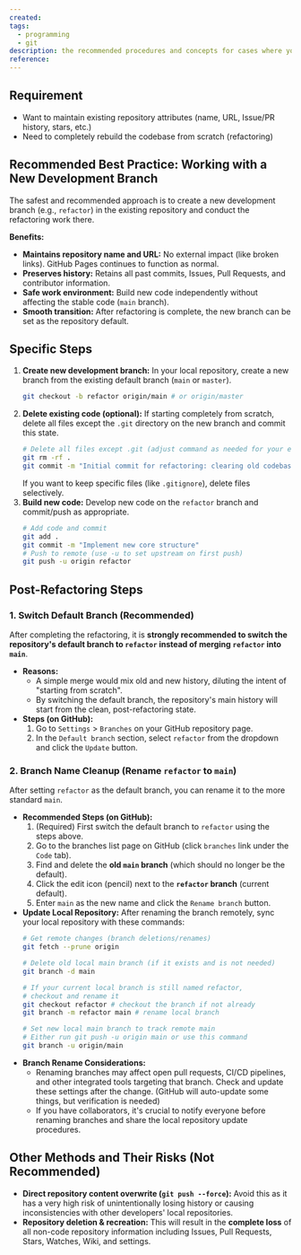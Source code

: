 ```yaml
---
created: 
tags:
  - programming
  - git
description: the recommended procedures and concepts for cases where you want to completely revamp your GitHub repository content while keeping the cherished repository name. 
reference:
---
```

## Requirement

* Want to maintain existing repository attributes (name, URL, Issue/PR history, stars, etc.)
* Need to completely rebuild the codebase from scratch (refactoring)

## Recommended Best Practice: Working with a New Development Branch

The safest and recommended approach is to create a new development branch (e.g., `refactor`) in the existing repository and conduct the refactoring work there.

**Benefits:**

* **Maintains repository name and URL:** No external impact (like broken links). GitHub Pages continues to function as normal.
* **Preserves history:** Retains all past commits, Issues, Pull Requests, and contributor information.
* **Safe work environment:** Build new code independently without affecting the stable code (`main` branch).
* **Smooth transition:** After refactoring is complete, the new branch can be set as the repository default.

## Specific Steps

1.  **Create new development branch:**
    In your local repository, create a new branch from the existing default branch (`main` or `master`).
    ```bash
    git checkout -b refactor origin/main # or origin/master
    ```
2.  **Delete existing code (optional):**
    If starting completely from scratch, delete all files except the `.git` directory on the new branch and commit this state.
    ```bash
    # Delete all files except .git (adjust command as needed for your environment)
    git rm -rf .
    git commit -m "Initial commit for refactoring: clearing old codebase"
    ```
    If you want to keep specific files (like `.gitignore`), delete files selectively.
3.  **Build new code:**
    Develop new code on the `refactor` branch and commit/push as appropriate.
    ```bash
    # Add code and commit
    git add .
    git commit -m "Implement new core structure"
    # Push to remote (use -u to set upstream on first push)
    git push -u origin refactor
    ```

## Post-Refactoring Steps

### 1. Switch Default Branch (Recommended)

After completing the refactoring, it is **strongly recommended to switch the repository's default branch to `refactor` instead of merging `refactor` into `main`**.

* **Reasons:**
    * A simple merge would mix old and new history, diluting the intent of "starting from scratch".
    * By switching the default branch, the repository's main history will start from the clean, post-refactoring state.
* **Steps (on GitHub):**
    1.  Go to `Settings` > `Branches` on your GitHub repository page.
    2.  In the `Default branch` section, select `refactor` from the dropdown and click the `Update` button.

### 2. Branch Name Cleanup (Rename `refactor` to `main`)

After setting `refactor` as the default branch, you can rename it to the more standard `main`.

* **Recommended Steps (on GitHub):**
    1.  (Required) First switch the default branch to `refactor` using the steps above.
    2.  Go to the branches list page on GitHub (click `branches` link under the `Code` tab).
    3.  Find and delete the **old `main` branch** (which should no longer be the default).
    4.  Click the edit icon (pencil) next to the **`refactor` branch** (current default).
    5.  Enter `main` as the new name and click the `Rename branch` button.
* **Update Local Repository:**
    After renaming the branch remotely, sync your local repository with these commands:
    ```bash
    # Get remote changes (branch deletions/renames)
    git fetch --prune origin

    # Delete old local main branch (if it exists and is not needed)
    git branch -d main

    # If your current local branch is still named refactor,
    # checkout and rename it
    git checkout refactor # checkout the branch if not already
    git branch -m refactor main # rename local branch

    # Set new local main branch to track remote main
    # Either run git push -u origin main or use this command
    git branch -u origin/main
    ```
* **Branch Rename Considerations:**
    * Renaming branches may affect open pull requests, CI/CD pipelines, and other integrated tools targeting that branch. Check and update these settings after the change. (GitHub will auto-update some things, but verification is needed)
    * If you have collaborators, it's crucial to notify everyone before renaming branches and share the local repository update procedures.

## Other Methods and Their Risks (Not Recommended)

* **Direct repository content overwrite (`git push --force`):** Avoid this as it has a very high risk of unintentionally losing history or causing inconsistencies with other developers' local repositories.
* **Repository deletion & recreation:** This will result in the **complete loss** of all non-code repository information including Issues, Pull Requests, Stars, Watches, Wiki, and settings.